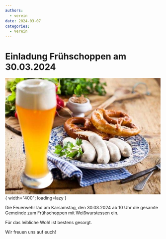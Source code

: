 ```yaml
---
authors: 
  - verein
date: 2024-03-07
categories:
  - Verein
---
```


# Einladung Frühschoppen am 30.03.2024

![Image title](../assets/news/2023/weisswurstessen.jpg){ width="400"; loading=lazy }

Die Feuerwehr läd am Karsamstag, den 30.03.2024 ab 10 Uhr die gesamte Gemeinde zum Frühschoppen mit Weißwurstessen ein.

Für das leibliche Wohl ist bestens gesorgt.

Wir freuen uns auf euch!